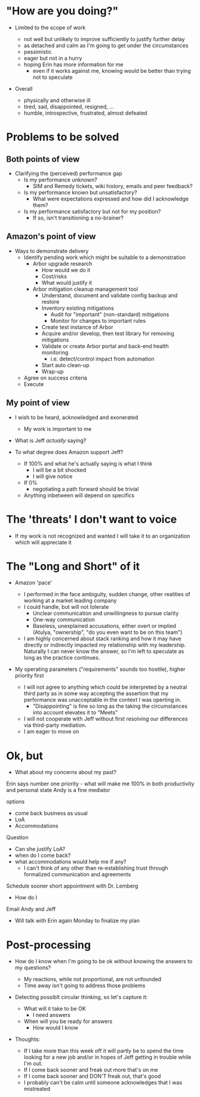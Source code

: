 # "How are you doing?"

- Limited to the scope of work
  - not well but unlikely to improve sufficiently to justify further delay
  - as detached and calm as I'm going to get under the circumstances
  - pessimistic
  - eager but not in a hurry
  - hoping Erin has more information for me
    - even if it works against me, knowing would be better than trying not to speculate

- Overall
  - physically and otherwise ill
  - tired, sad, disappointed, resigned, ...
  - humble, introspective, frustrated, almost defeated

# Problems to be solved

## Both points of view

- Clarifying the (perceived) performance gap
  - Is my performance unknown?
    - SIM and Remedy tickets, wiki history, emails and peer feedback?
  - Is my performance known but unsatisfactory?
    - What were expectations expressed and how did I acknowledge them?
  - Is my performance satisfactory but not for my position?
    - If so, isn't transitioning a no-brainer?

## Amazon's point of view

- Ways to demonstrate delivery
  - Identify pending work which might be suitable to a demonstration
    - Arbor upgrade research 
      - How would we do it
      - Cost/risks
      - What would justify it
    - Arbor mitigation cleanup management tool
      - Understand, document and validate config backup and restore
      - Inventory existing mitigations
        - Audit for "important" (non-standard) mitigations
        - Monitor for changes to important rules
      - Create test instance of Arbor
      - Acquire and/or develop, then test library for removing mitigations
      - Validate or create Arbor portal and back-end health monitoring
        - i.e. detect/control impact from automation
      - Start auto clean-up
      - Wrap-up
  - Agree on success criteria
  - Execute

## My point of view

- I wish to be heard, acknowledged and exonerated
  - My work is important to me

- What is Jeff _actually_ saying?

- To what degree does Amazon support Jeff?
  - If 100% and what he's actually saying is what I think
    - I will be a bit shocked
    - I will give notice
  - If 0%
    - negotiating a path forward should be trivial
  - Anything inbetween will depend on specifics

# The 'threats' I don't want to voice

- If my work is not recognized and wanted I will take it to an organization which will appreciate it

# The "Long and Short" of it

- Amazon 'pace'
  - I performed in the face ambiguity, sudden change, other realities of working at a market leading company
  - I could handle, but will not tolerate 
    - Unclear communication and unwillingness to pursue clarity
    - One-way communication
    - Baseless, unexplained accusations, either overt or implied (Atulya,
      "ownership", "do you even want to be on this team")
  - I am highly concerned about stack ranking and how it may have directly or
    indirectly impacted my relationship with my leadership. Naturally I can
    never know the answer, so I'm left to speculate as long as the practice
    continues.

- My operating parameters ("requirements" sounds too hostile), higher priority first
  - I will not agree to anything which could be interpreted by a neutral third
    party as in some way accepting the assertion that my performance was
    unacceptable in the context I was operting in.
    - "Disappointing" is fine so long as the taking the circumstances into
      account elevates it to "Meets" 
  - I will not cooperate with Jeff without first resolving our differences via
    third-party mediation.
  - I am eager to move on

# Ok, but

- What about my concerns about my past?

Erin says
  number one priority - what will make me 100% in both productivity and personal state
  Andy is a fine mediator

options
  - come back business as usual
  - LoA
  - Accommodations

Question

  - Can she justify LoA?
  - when do I come back?
  - what accommodations would help me if any?
    - I can't think of any other than re-establishing trust through formalized communication and agreements

Schedule sooner short appointment with Dr. Lemberg
  - How do I 

Email Andy and Jeff
  - Will talk with Erin again Monday to finalize my plan

# Post-processing

- How do I know when I'm going to be ok without knowing the answers to my
  questions?
  - My reactions, while not proportional, are not unfounded
  - Time away isn't going to address those problems

- Detecting possiblt circular thinking, so let's capture it:
  - What will it take to be OK
    - I need answers
  - When will you be ready for answers
    - How would I know

- Thoughts:
  - If I take more than this week off it will partly be to spend the time
    looking for a new job and/or in hopes of Jeff getting in trouble while I'm
    out.
  - If I come back sooner and freak out more that's on me
  - If I come back sooner and DON'T freak out, that's good
  - I probably can't be calm until someone acknowledges that I was mistreated
